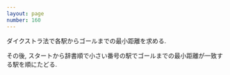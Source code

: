 ```yaml
---
layout: page
number: 160
---
```

ダイクストラ法で各駅からゴールまでの最小距離を求める.

その後, スタートから辞書順で小さい番号の駅でゴールまでの最小距離が一致する駅を順にたどる.
